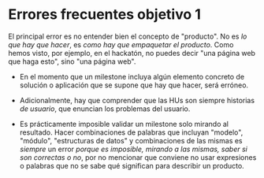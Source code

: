 # Errores frecuentes objetivo 1

El principal error es no entender bien el concepto de "producto". No es *lo que
hay que hacer*, es *como hay que empaquetar el producto*. Como hemos visto, por
ejemplo, en el hackatón, no puedes decir "una página web que haga esto", sino
"una página web".

- En el momento que un milestone incluya algún elemento concreto de solución o
aplicación que se supone que hay que hacer, será erróneo.

- Adicionalmente, hay que comprender que las HUs son siempre historias
*de usuario*, que enuncian los problemas del usuario.

- Es prácticamente imposible validar un milestone solo mirando al
  resultado. Hacer combinaciones de palabras que incluyan "modelo", "módulo",
  "estructuras de datos" y combinaciones de las mismas es *siempre* un error
  *porque es imposible, mirando a las mismas, saber si son correctas o no*, por
  no mencionar que conviene no usar expresiones o palabras que no se sabe qué
  significan para describir un producto.


